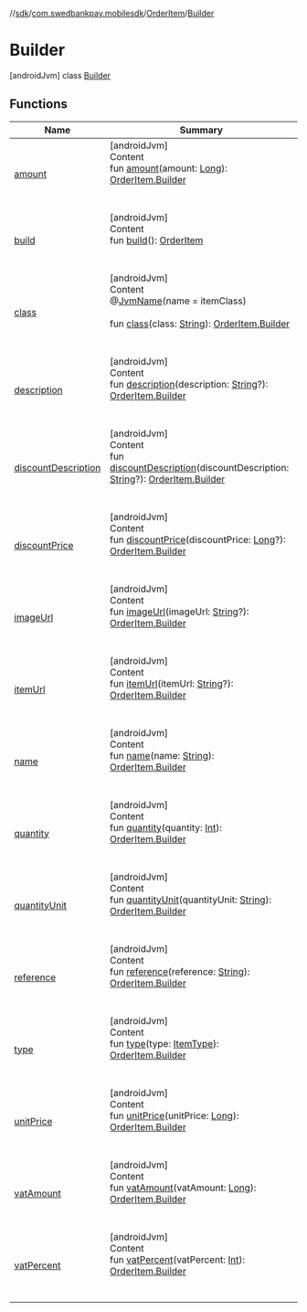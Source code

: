 //[sdk](../../../../index.md)/[com.swedbankpay.mobilesdk](../../index.md)/[OrderItem](../index.md)/[Builder](index.md)



# Builder  
 [androidJvm] class [Builder](index.md)   


## Functions  
  
|  Name |  Summary | 
|---|---|
| <a name="com.swedbankpay.mobilesdk/OrderItem.Builder/amount/#kotlin.Long/PointingToDeclaration/"></a>[amount](amount.md)| <a name="com.swedbankpay.mobilesdk/OrderItem.Builder/amount/#kotlin.Long/PointingToDeclaration/"></a>[androidJvm]  <br>Content  <br>fun [amount](amount.md)(amount: [Long](https://kotlinlang.org/api/latest/jvm/stdlib/kotlin/-long/index.html)): [OrderItem.Builder](index.md)  <br><br><br>|
| <a name="com.swedbankpay.mobilesdk/OrderItem.Builder/build/#/PointingToDeclaration/"></a>[build](build.md)| <a name="com.swedbankpay.mobilesdk/OrderItem.Builder/build/#/PointingToDeclaration/"></a>[androidJvm]  <br>Content  <br>fun [build](build.md)(): [OrderItem](../index.md)  <br><br><br>|
| <a name="com.swedbankpay.mobilesdk/OrderItem.Builder/class/#kotlin.String/PointingToDeclaration/"></a>[class](class.md)| <a name="com.swedbankpay.mobilesdk/OrderItem.Builder/class/#kotlin.String/PointingToDeclaration/"></a>[androidJvm]  <br>Content  <br>@[JvmName](https://kotlinlang.org/api/latest/jvm/stdlib/kotlin.jvm/-jvm-name/index.html)(name = itemClass)  <br>  <br>fun [class](class.md)(class: [String](https://kotlinlang.org/api/latest/jvm/stdlib/kotlin/-string/index.html)): [OrderItem.Builder](index.md)  <br><br><br>|
| <a name="com.swedbankpay.mobilesdk/OrderItem.Builder/description/#kotlin.String?/PointingToDeclaration/"></a>[description](description.md)| <a name="com.swedbankpay.mobilesdk/OrderItem.Builder/description/#kotlin.String?/PointingToDeclaration/"></a>[androidJvm]  <br>Content  <br>fun [description](description.md)(description: [String](https://kotlinlang.org/api/latest/jvm/stdlib/kotlin/-string/index.html)?): [OrderItem.Builder](index.md)  <br><br><br>|
| <a name="com.swedbankpay.mobilesdk/OrderItem.Builder/discountDescription/#kotlin.String?/PointingToDeclaration/"></a>[discountDescription](discount-description.md)| <a name="com.swedbankpay.mobilesdk/OrderItem.Builder/discountDescription/#kotlin.String?/PointingToDeclaration/"></a>[androidJvm]  <br>Content  <br>fun [discountDescription](discount-description.md)(discountDescription: [String](https://kotlinlang.org/api/latest/jvm/stdlib/kotlin/-string/index.html)?): [OrderItem.Builder](index.md)  <br><br><br>|
| <a name="com.swedbankpay.mobilesdk/OrderItem.Builder/discountPrice/#kotlin.Long?/PointingToDeclaration/"></a>[discountPrice](discount-price.md)| <a name="com.swedbankpay.mobilesdk/OrderItem.Builder/discountPrice/#kotlin.Long?/PointingToDeclaration/"></a>[androidJvm]  <br>Content  <br>fun [discountPrice](discount-price.md)(discountPrice: [Long](https://kotlinlang.org/api/latest/jvm/stdlib/kotlin/-long/index.html)?): [OrderItem.Builder](index.md)  <br><br><br>|
| <a name="com.swedbankpay.mobilesdk/OrderItem.Builder/imageUrl/#kotlin.String?/PointingToDeclaration/"></a>[imageUrl](image-url.md)| <a name="com.swedbankpay.mobilesdk/OrderItem.Builder/imageUrl/#kotlin.String?/PointingToDeclaration/"></a>[androidJvm]  <br>Content  <br>fun [imageUrl](image-url.md)(imageUrl: [String](https://kotlinlang.org/api/latest/jvm/stdlib/kotlin/-string/index.html)?): [OrderItem.Builder](index.md)  <br><br><br>|
| <a name="com.swedbankpay.mobilesdk/OrderItem.Builder/itemUrl/#kotlin.String?/PointingToDeclaration/"></a>[itemUrl](item-url.md)| <a name="com.swedbankpay.mobilesdk/OrderItem.Builder/itemUrl/#kotlin.String?/PointingToDeclaration/"></a>[androidJvm]  <br>Content  <br>fun [itemUrl](item-url.md)(itemUrl: [String](https://kotlinlang.org/api/latest/jvm/stdlib/kotlin/-string/index.html)?): [OrderItem.Builder](index.md)  <br><br><br>|
| <a name="com.swedbankpay.mobilesdk/OrderItem.Builder/name/#kotlin.String/PointingToDeclaration/"></a>[name](name.md)| <a name="com.swedbankpay.mobilesdk/OrderItem.Builder/name/#kotlin.String/PointingToDeclaration/"></a>[androidJvm]  <br>Content  <br>fun [name](name.md)(name: [String](https://kotlinlang.org/api/latest/jvm/stdlib/kotlin/-string/index.html)): [OrderItem.Builder](index.md)  <br><br><br>|
| <a name="com.swedbankpay.mobilesdk/OrderItem.Builder/quantity/#kotlin.Int/PointingToDeclaration/"></a>[quantity](quantity.md)| <a name="com.swedbankpay.mobilesdk/OrderItem.Builder/quantity/#kotlin.Int/PointingToDeclaration/"></a>[androidJvm]  <br>Content  <br>fun [quantity](quantity.md)(quantity: [Int](https://kotlinlang.org/api/latest/jvm/stdlib/kotlin/-int/index.html)): [OrderItem.Builder](index.md)  <br><br><br>|
| <a name="com.swedbankpay.mobilesdk/OrderItem.Builder/quantityUnit/#kotlin.String/PointingToDeclaration/"></a>[quantityUnit](quantity-unit.md)| <a name="com.swedbankpay.mobilesdk/OrderItem.Builder/quantityUnit/#kotlin.String/PointingToDeclaration/"></a>[androidJvm]  <br>Content  <br>fun [quantityUnit](quantity-unit.md)(quantityUnit: [String](https://kotlinlang.org/api/latest/jvm/stdlib/kotlin/-string/index.html)): [OrderItem.Builder](index.md)  <br><br><br>|
| <a name="com.swedbankpay.mobilesdk/OrderItem.Builder/reference/#kotlin.String/PointingToDeclaration/"></a>[reference](reference.md)| <a name="com.swedbankpay.mobilesdk/OrderItem.Builder/reference/#kotlin.String/PointingToDeclaration/"></a>[androidJvm]  <br>Content  <br>fun [reference](reference.md)(reference: [String](https://kotlinlang.org/api/latest/jvm/stdlib/kotlin/-string/index.html)): [OrderItem.Builder](index.md)  <br><br><br>|
| <a name="com.swedbankpay.mobilesdk/OrderItem.Builder/type/#com.swedbankpay.mobilesdk.ItemType/PointingToDeclaration/"></a>[type](type.md)| <a name="com.swedbankpay.mobilesdk/OrderItem.Builder/type/#com.swedbankpay.mobilesdk.ItemType/PointingToDeclaration/"></a>[androidJvm]  <br>Content  <br>fun [type](type.md)(type: [ItemType](../../-item-type/index.md)): [OrderItem.Builder](index.md)  <br><br><br>|
| <a name="com.swedbankpay.mobilesdk/OrderItem.Builder/unitPrice/#kotlin.Long/PointingToDeclaration/"></a>[unitPrice](unit-price.md)| <a name="com.swedbankpay.mobilesdk/OrderItem.Builder/unitPrice/#kotlin.Long/PointingToDeclaration/"></a>[androidJvm]  <br>Content  <br>fun [unitPrice](unit-price.md)(unitPrice: [Long](https://kotlinlang.org/api/latest/jvm/stdlib/kotlin/-long/index.html)): [OrderItem.Builder](index.md)  <br><br><br>|
| <a name="com.swedbankpay.mobilesdk/OrderItem.Builder/vatAmount/#kotlin.Long/PointingToDeclaration/"></a>[vatAmount](vat-amount.md)| <a name="com.swedbankpay.mobilesdk/OrderItem.Builder/vatAmount/#kotlin.Long/PointingToDeclaration/"></a>[androidJvm]  <br>Content  <br>fun [vatAmount](vat-amount.md)(vatAmount: [Long](https://kotlinlang.org/api/latest/jvm/stdlib/kotlin/-long/index.html)): [OrderItem.Builder](index.md)  <br><br><br>|
| <a name="com.swedbankpay.mobilesdk/OrderItem.Builder/vatPercent/#kotlin.Int/PointingToDeclaration/"></a>[vatPercent](vat-percent.md)| <a name="com.swedbankpay.mobilesdk/OrderItem.Builder/vatPercent/#kotlin.Int/PointingToDeclaration/"></a>[androidJvm]  <br>Content  <br>fun [vatPercent](vat-percent.md)(vatPercent: [Int](https://kotlinlang.org/api/latest/jvm/stdlib/kotlin/-int/index.html)): [OrderItem.Builder](index.md)  <br><br><br>|


